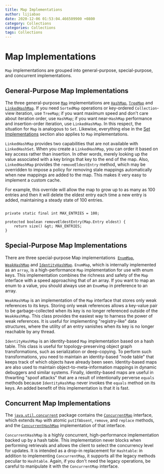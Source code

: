 ```yaml
---
title: Map Implementations
author: lijiabao
date: 2020-12-06 01:53:04.466509900 +0800
category: Collections
categories: Collections
tags: Collections
---
```


# Map Implementations

`Map` implementations are grouped into general-purpose, special-purpose, and concurrent implementations.

## General-Purpose Map Implementations

The three general-purpose 
[`Map`](https://docs.oracle.com/javase/8/docs/api/java/util/Map.html) implementations are 
[`HashMap`](https://docs.oracle.com/javase/8/docs/api/java/util/HashMap.html), 
[`TreeMap`](https://docs.oracle.com/javase/8/docs/api/java/util/TreeMap.html) and 
[`LinkedHashMap`](https://docs.oracle.com/javase/8/docs/api/java/util/LinkedHashMap.html). If you need `SortedMap` operations or key-ordered `Collection`-view iteration, use `TreeMap`; if you want maximum speed and don't care about iteration order, use `HashMap`; if you want near-`HashMap` performance and insertion-order iteration, use `LinkedHashMap`. In this respect, the situation for `Map` is analogous to `Set`. Likewise, everything else in the 
[Set Implementations](../implementations/set.html) section also applies to `Map` implementations.

`LinkedHashMap` provides two capabilities that are not available with `LinkedHashSet`. When you create a `LinkedHashMap`, you can order it based on key access rather than insertion. In other words, merely looking up the value associated with a key brings that key to the end of the map. Also, `LinkedHashMap` provides the `removeEldestEntry` method, which may be overridden to impose a policy for removing stale mappings automatically when new mappings are added to the map. This makes it very easy to implement a custom cache.

For example, this override will allow the map to grow up to as many as 100 entries and then it will delete the eldest entry each time a new entry is added, maintaining a steady state of 100 entries.

```

private static final int MAX_ENTRIES = 100;

protected boolean removeEldestEntry(Map.Entry eldest) {
    return size() &gt; MAX_ENTRIES;
}

```

## Special-Purpose Map Implementations

There are three special-purpose Map implementations &#151; 
[`EnumMap`](https://docs.oracle.com/javase/8/docs/api/java/util/EnumMap.html), 
[`WeakHashMap`](https://docs.oracle.com/javase/8/docs/api/java/util/WeakHashMap.html) and 
[`IdentityHashMap`](https://docs.oracle.com/javase/8/docs/api/java/util/IdentityHashMap.html). `EnumMap`, which is internally implemented as an `array`, is a high-performance `Map` implementation for use with enum keys. This implementation combines the richness and safety of the `Map` interface with a speed approaching that of an array. If you want to map an enum to a value, you should always use an `EnumMap` in preference to an array.

`WeakHashMap` is an implementation of the `Map` interface that stores only weak references to its keys. Storing only weak references allows a key-value pair to be garbage-collected when its key is no longer referenced outside of the `WeakHashMap`. This class provides the easiest way to harness the power of weak references. It is useful for implementing "registry-like" data structures, where the utility of an entry vanishes when its key is no longer reachable by any thread.

`IdentityHashMap` is an identity-based `Map` implementation based on a hash table. This class is useful for topology-preserving object graph transformations, such as serialization or deep-copying. To perform such transformations, you need to maintain an identity-based "node table" that keeps track of which objects have already been seen. Identity-based maps are also used to maintain object-to-meta-information mappings in dynamic debuggers and similar systems. Finally, identity-based maps are useful in thwarting "spoof attacks" that are a result of intentionally perverse `equals` methods because `IdentityHashMap` never invokes the `equals` method on its keys. An added benefit of this implementation is that it is fast.

## Concurrent Map Implementations

The 
[`java.util.concurrent`](https://docs.oracle.com/javase/8/docs/api/java/util/concurrent/package-summary.html) package contains the 
[`ConcurrentMap`](https://docs.oracle.com/javase/8/docs/api/java/util/concurrent/ConcurrentMap.html) interface, which extends `Map` with atomic `putIfAbsent`, `remove`, and `replace` methods, and the 
[`ConcurrentHashMap`](https://docs.oracle.com/javase/8/docs/api/java/util/concurrent/ConcurrentHashMap.html) implementation of that interface.

`ConcurrentHashMap` is a highly concurrent, high-performance implementation backed up by a hash table. This implementation never blocks when performing retrievals and allows the client to select the concurrency level for updates. It is intended as a drop-in replacement for `Hashtable`: in addition to implementing `ConcurrentMap`, it supports all the legacy methods peculiar to `Hashtable`. Again, if you don't need the legacy operations, be careful to manipulate it with the `ConcurrentMap` interface.
